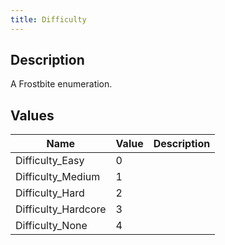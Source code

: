 ```yaml
---
title: Difficulty
---
```

## Description

A Frostbite enumeration.

## Values

| Name                 | Value | Description |
| -------------------- | ----- | ----------- |
| Difficulty\_Easy     | 0     |             |
| Difficulty\_Medium   | 1     |             |
| Difficulty\_Hard     | 2     |             |
| Difficulty\_Hardcore | 3     |             |
| Difficulty\_None     | 4     |             |
